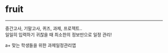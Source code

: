 # fruit  
----------
  
중간고사, 기말고사, 퀴즈, 과제, 프로젝트..  
일일히 입력하기 귀찮을 때 최소한의 정보만으로 일정 관리!  

a+ 맞는 학생들을 위한 과제일정관리앱  
